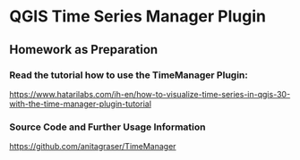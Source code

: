 # QGIS Time Series Manager Plugin

## Homework as Preparation

### Read the tutorial how to use the TimeManager Plugin:

https://www.hatarilabs.com/ih-en/how-to-visualize-time-series-in-qgis-30-with-the-time-manager-plugin-tutorial

### Source Code and Further Usage Information

https://github.com/anitagraser/TimeManager

